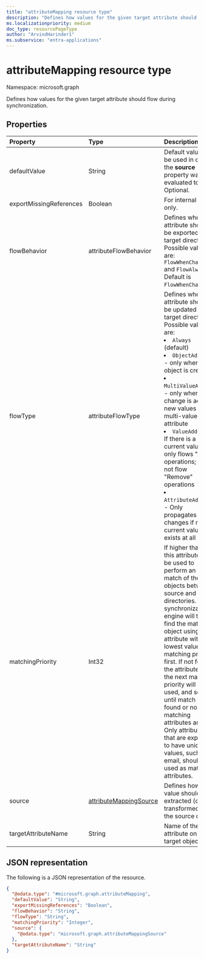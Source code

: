 ```yaml
---
title: "attributeMapping resource type"
description: "Defines how values for the given target attribute should flow during synchronization."
ms.localizationpriority: medium
doc_type: resourcePageType
author: "ArvindHarinder1"
ms.subservice: "entra-applications"
---
```


# attributeMapping resource type

Namespace: microsoft.graph

Defines how values for the given target attribute should flow during synchronization.

## Properties

| Property                  | Type                      | Description    |
|:--------------------------|:--------------------------|:---------------|
|defaultValue               | String                    |Default value to be used in case the **source** property was evaluated to `null`. Optional.|
|exportMissingReferences    |Boolean                     |For internal use only.|
|flowBehavior               |attributeFlowBehavior      |Defines when this attribute should be exported to the target directory. Possible values are: `FlowWhenChanged` and `FlowAlways`. Default is `FlowWhenChanged`. |
|flowType                   |attributeFlowType          |Defines when this attribute should be updated in the target directory. Possible values are: <br/><li>`Always` (default) <br/><li>`ObjectAddOnly` - only when new object is created <br/><li> `MultiValueAddOnly` - only when the change is adding new values to a multi-valued attribute <br/><li> `ValueAddOnly` - If there is a current value, only flows "Add" operations; will not flow "Remove" operations  <br/><li> `AttributeAddOnly` - Only propagates changes if no current value exists at all  |
|matchingPriority           |Int32                      |If higher than 0, this attribute will be used to perform an initial match of the objects between source and target directories. The synchronization engine will try to find the matching object using attribute with lowest value of matching priority first. If not found, the attribute with the next matching priority will be used, and so on a until match is found or no more matching attributes are left. Only attributes that are expected to have unique values, such as email, should be used as matching attributes.|
|source                     |[attributeMappingSource](synchronization-attributemappingsource.md)     | Defines how a value should be extracted (or transformed) from the source object. |
|targetAttributeName        |String                     |Name of the attribute on the target object. |

## JSON representation

The following is a JSON representation of the resource.

<!-- {
  "blockType": "resource",
  "@odata.type": "microsoft.graph.attributeMapping"
}
-->
``` json
{
  "@odata.type": "#microsoft.graph.attributeMapping",
  "defaultValue": "String",
  "exportMissingReferences": "Boolean",
  "flowBehavior": "String",
  "flowType": "String",
  "matchingPriority": "Integer",
  "source": {
    "@odata.type": "microsoft.graph.attributeMappingSource"
  },
  "targetAttributeName": "String"
}
```

<!-- uuid: 8fcb5dbc-d5aa-4681-8e31-b001d5168d79
2015-10-25 14:57:30 UTC -->
<!--
{
  "type": "#page.annotation",
  "description": "attributeMapping resource",
  "keywords": "",
  "section": "documentation",
  "tocPath": "",
  "suppressions": []
}
-->


